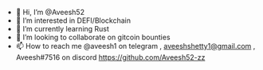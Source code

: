 - 👋 Hi, I’m @Aveesh52
- 👀 I’m interested in DEFI/Blockchain
- 🌱 I’m currently learning Rust
- 💞️ I’m looking to collaborate on gitcoin bounties
- 📫 How to reach me @aveesh1 on telegram , aveeshshetty1@gmail.com , Aveesh#7516 on discord
https://github.com/Aveesh52-zz
<!---
Aveesh52/Aveesh52 is a ✨ special ✨ repository because its `README.md` (this file) appears on your GitHub profile.
You can click the Preview link to take a look at your changes.
--->
